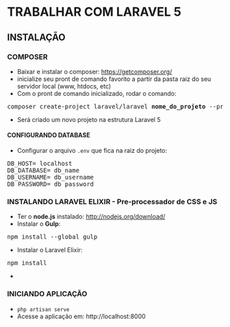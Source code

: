 # TRABALHAR COM LARAVEL 5

## INSTALAÇÃO

### COMPOSER
- Baixar e instalar o composer: https://getcomposer.org/
- inicialize seu pront de comando favorito a partir da pasta raiz do seu servidor local (www, htdocs, etc)
- Com o pront de comando inicializado, rodar o comando:<br>
<pre>composer create-project laravel/laravel <strong>nome_do_projeto</strong> --prefer-dist</pre>
- Será criado um novo projeto na estrutura Laravel 5

#### CONFIGURANDO DATABASE
- Configurar o arquivo <code>.env</code> que fica na raiz do projeto:<br>
<pre>
DB_HOST= localhost
DB_DATABASE= db_name
DB_USERNAME= db_username
DB_PASSWORD= db_password
</pre>

### INSTALANDO LARAVEL ELIXIR - Pre-processador de CSS e JS
- Ter o <strong>node.js</strong> instalado: http://nodejs.org/download/
- Instalar o <strong>Gulp</strong>: 
<pre>
npm install --global gulp
</pre>
- Instalar o Laravel Elixir:
<pre>
npm install
</pre>
- 

### INICIANDO APLICAÇÃO
- <code>php artisan serve</code>
- Acesse a aplicação em: http://localhost:8000


